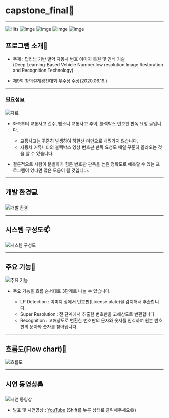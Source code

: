 # capstone_final🌟

------

![Hits](https://hits.seeyoufarm.com/api/count/incr/badge.svg?url=https%3A%2F%2Fgithub.com%2Fmsmn1729%2Fcapstone_final&count_bg=%2306A1F1&title_bg=%23555555&icon=iconify.svg&icon_color=%23FFFFFF&title=hits&edge_flat=false)
![imge](https://img.shields.io/badge/ProjectType-TeamProject-green)
![imge](https://img.shields.io/badge/Language-python-yellow)
![imge](https://img.shields.io/badge/Tools-PyCharm-red)
![imge](https://img.shields.io/badge/Tools-Django-red)

## 프로그램 소개:memo:

- 주제 : 딥러닝 기반 열악 자동차 번호 이미지 복원 및 인식 기술  
(Deep Learning-Based Vehicle Number low resolution Image Restoration and Recognition Technology)

- 제9회 창의설계경진대회 우수상 수상(2020.06.19.)

------

### 필요성:bar_chart:

![자료](https://user-images.githubusercontent.com/59201008/95758637-af1db000-0ce3-11eb-9108-bc772c069537.png)

- 좌측부터 교통사고 건수, 뺑소니 교통사고 추이, 블랙박스 번호판 판독 요청 글입니다.
  - 교통사고는 꾸준히 발생하여 하한선 미만으로 내려가지 않습니다.
  - 자동차 커뮤니티의 블랙박스 영상 번호판 판독 요청도 매일 꾸준히 올라오는 것을 알 수 있습니다.
  
- 결론적으로 사람이 분별하기 힘든 번호판 판독을 높은 정확도로 예측할 수 있는 프로그램이 있다면 많은 도움이 될 것입니다.

------

## 개발 환경:computer:

![개발 환경](https://user-images.githubusercontent.com/59201008/95761527-6536c900-0ce7-11eb-902d-ef4bd5a69c6b.png)

------

## 시스템 구성도:mailbox:

![시스템 구성도](https://user-images.githubusercontent.com/59201008/95759743-112ae500-0ce5-11eb-8a64-cb33ddd15ccc.png)

------

## 주요 기능:dart:

![주요 기능](https://user-images.githubusercontent.com/59201008/95758927-028ffe00-0ce4-11eb-9ac3-3a769a8a6772.png)

- 주요 기능을 흐름 순서대로 3단계로 나눌 수 있습니다.

  - LP Detection : 이미지 상에서 번호판(License plate)을 감지해서 추출합니다.
  - Super Resolution : 전 단계에서 추출한 번호판을 고해상도로 변환합니다.
  - Recognition : 고해상도로 변환한 번호판의 문자와 숫자를 인식하여 원본 번호판의 문자와 숫자를 찾아냅니다.

------

## 흐름도(Flow chart):page_facing_up:

![흐름도](https://user-images.githubusercontent.com/59201008/95759992-71ba2200-0ce5-11eb-9a5c-90c66ab058c7.png)

------

## 시연 동영상:oncoming_police_car:

![시연 동영상](https://user-images.githubusercontent.com/59201008/95768583-88667600-0cf1-11eb-9c08-a4709f026d3a.gif)

- 발표 및 시연영상 : [YouTube](https://youtu.be/fghqxWO-deQ) (Shift를 누른 상태로 클릭해주세요:smile:)
